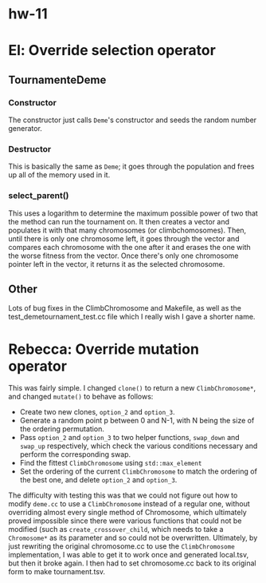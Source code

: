 # hw-11


El: Override selection operator
===============================

## TournamenteDeme

### Constructor

The constructor just calls `Deme`'s constructor and seeds the random number generator.

### Destructor

This is basically the same as `Deme`; it goes through the population and frees up all of the memory used in it.

### select_parent()

This uses a logarithm to determine the maximum possible power of two that the method can run the tournament on. It then creates a vector and populates it with that many chromosomes (or climbchomosomes). Then, until there is only one chromosome left, it goes through the vector and compares each chromosome with the one after it and erases the one with the worse fitness from the vector. Once there's only one chromosome pointer left in the vector, it returns it as the selected chromosome.

## Other

Lots of bug fixes in the ClimbChromosome and Makefile, as well as the test_demetournament_test.cc file which I really wish I gave a shorter name.

Rebecca: Override mutation operator
===============================
This was fairly simple. I changed `clone()` to return a new `ClimbChromosome*`, and changed `mutate()` to behave as follows:
- Create two new clones, `option_2` and `option_3`.
- Generate a random point p between 0 and N-1, with N being the size of the ordering permutation.
- Pass `option_2` and `option_3` to two helper functions, `swap_down` and `swap_up` respectively, which check the various conditions necessary and perform the corresponding swap.
- Find the fittest `ClimbChromosome` using `std::max_element`
- Set the ordering of the current `ClimbChromosome` to match the ordering of the best one, and delete `option_2` and `option_3`.

The difficulty with testing this was that we could not figure out how to modify `deme.cc` to use a `ClimbChromosome` instead of a regular one, without overriding almost every single method of Chromosome, which ultimately proved impossible since there were various functions that could not be modified (such as `create_crossover_child`, which needs to take a `Chromosome*` as its parameter and so could not be overwritten. Ultimately, by just rewriting the original chromosome.cc to use the `ClimbChromosome` implementation, I was able to get it to work once and generated local.tsv, but then it broke again. I then had to set chromosome.cc back to its original form to make tournament.tsv.
